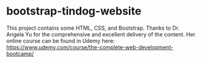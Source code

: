 # bootstrap-tindog-website

This project contains some HTML, CSS, and Bootstrap. Thanks to Dr. Angela Yu for the comprehensive and excellent delivery of the content. Her online course can be found in Udemy here: https://www.udemy.com/course/the-complete-web-development-bootcamp/
